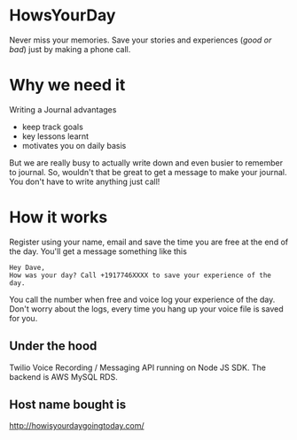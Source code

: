 HowsYourDay
=================================
Never miss your memories. Save your stories and experiences (_good or bad_) just by making a phone call.

# Why we need it

Writing a Journal advantages
- keep track goals
- key lessons learnt
- motivates you on daily basis

But we are really busy to actually write down and even busier to remember to journal.
So, wouldn't that be great to get a message to make your journal. You don't have to write anything
just call!


# How it works
Register using your name, email and save the time you are free at the end of the day. You'll get a message something like this

```
Hey Dave,
How was your day? Call +1917746XXXX to save your experience of the day.
```
You call the number when free and voice log your experience of the day.
Don't worry about the logs, every time you hang up your voice file is saved for you.



## Under the hood

Twilio Voice Recording / Messaging API running on Node JS SDK. The backend is AWS MySQL RDS.

## Host name bought is
http://howisyourdaygoingtoday.com/
